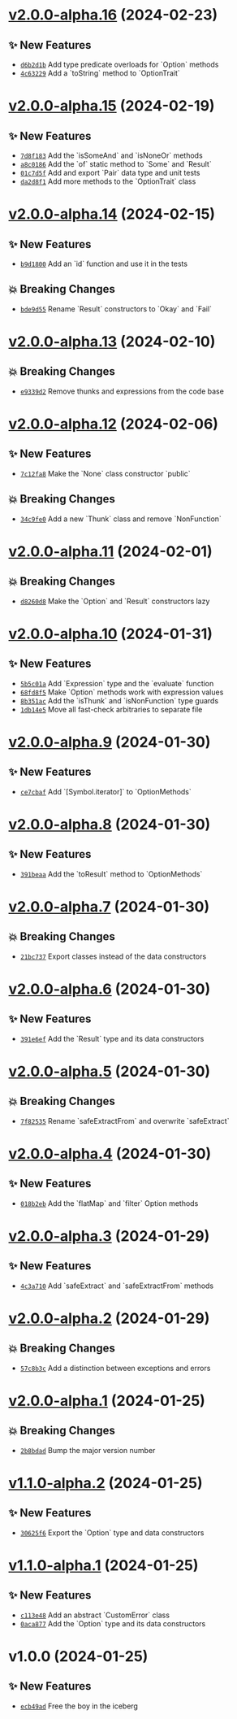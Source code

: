 # [v2.0.0-alpha.16](https://github.com/aaditmshah/aang/compare/v2.0.0-alpha.15...v2.0.0-alpha.16) (2024-02-23)

## ✨ New Features

- [`d6b2d1b`](https://github.com/aaditmshah/aang/commit/d6b2d1b) Add type predicate overloads for &#x60;Option&#x60; methods
- [`4c63229`](https://github.com/aaditmshah/aang/commit/4c63229) Add a &#x60;toString&#x60; method to &#x60;OptionTrait&#x60;

# [v2.0.0-alpha.15](https://github.com/aaditmshah/aang/compare/v2.0.0-alpha.14...v2.0.0-alpha.15) (2024-02-19)

## ✨ New Features

- [`7d8f183`](https://github.com/aaditmshah/aang/commit/7d8f183) Add the &#x60;isSomeAnd&#x60; and &#x60;isNoneOr&#x60; methods
- [`a8c0186`](https://github.com/aaditmshah/aang/commit/a8c0186) Add the &#x60;of&#x60; static method to &#x60;Some&#x60; and &#x60;Result&#x60;
- [`01c7d5f`](https://github.com/aaditmshah/aang/commit/01c7d5f) Add and export &#x60;Pair&#x60; data type and unit tests
- [`da2d8f1`](https://github.com/aaditmshah/aang/commit/da2d8f1) Add more methods to the &#x60;OptionTrait&#x60; class

# [v2.0.0-alpha.14](https://github.com/aaditmshah/aang/compare/v2.0.0-alpha.13...v2.0.0-alpha.14) (2024-02-15)

## ✨ New Features

- [`b9d1800`](https://github.com/aaditmshah/aang/commit/b9d1800) Add an &#x60;id&#x60; function and use it in the tests

## 💥 Breaking Changes

- [`bde9d55`](https://github.com/aaditmshah/aang/commit/bde9d55) Rename &#x60;Result&#x60; constructors to &#x60;Okay&#x60; and &#x60;Fail&#x60;

# [v2.0.0-alpha.13](https://github.com/aaditmshah/aang/compare/v2.0.0-alpha.12...v2.0.0-alpha.13) (2024-02-10)

## 💥 Breaking Changes

- [`e9339d2`](https://github.com/aaditmshah/aang/commit/e9339d2) Remove thunks and expressions from the code base

# [v2.0.0-alpha.12](https://github.com/aaditmshah/aang/compare/v2.0.0-alpha.11...v2.0.0-alpha.12) (2024-02-06)

## ✨ New Features

- [`7c12fa8`](https://github.com/aaditmshah/aang/commit/7c12fa8) Make the &#x60;None&#x60; class constructor &#x60;public&#x60;

## 💥 Breaking Changes

- [`34c9fe0`](https://github.com/aaditmshah/aang/commit/34c9fe0) Add a new &#x60;Thunk&#x60; class and remove &#x60;NonFunction&#x60;

# [v2.0.0-alpha.11](https://github.com/aaditmshah/aang/compare/v2.0.0-alpha.10...v2.0.0-alpha.11) (2024-02-01)

## 💥 Breaking Changes

- [`d8260d8`](https://github.com/aaditmshah/aang/commit/d8260d8) Make the &#x60;Option&#x60; and &#x60;Result&#x60; constructors lazy

# [v2.0.0-alpha.10](https://github.com/aaditmshah/aang/compare/v2.0.0-alpha.9...v2.0.0-alpha.10) (2024-01-31)

## ✨ New Features

- [`5b5c01a`](https://github.com/aaditmshah/aang/commit/5b5c01a) Add &#x60;Expression&#x60; type and the &#x60;evaluate&#x60; function
- [`68fd8f5`](https://github.com/aaditmshah/aang/commit/68fd8f5) Make &#x60;Option&#x60; methods work with expression values
- [`8b351ac`](https://github.com/aaditmshah/aang/commit/8b351ac) Add the &#x60;isThunk&#x60; and &#x60;isNonFunction&#x60; type guards
- [`1db14e5`](https://github.com/aaditmshah/aang/commit/1db14e5) Move all fast-check arbitraries to separate file

# [v2.0.0-alpha.9](https://github.com/aaditmshah/aang/compare/v2.0.0-alpha.8...v2.0.0-alpha.9) (2024-01-30)

## ✨ New Features

- [`ce7cbaf`](https://github.com/aaditmshah/aang/commit/ce7cbaf) Add &#x60;[Symbol.iterator]&#x60; to &#x60;OptionMethods&#x60;

# [v2.0.0-alpha.8](https://github.com/aaditmshah/aang/compare/v2.0.0-alpha.7...v2.0.0-alpha.8) (2024-01-30)

## ✨ New Features

- [`391beaa`](https://github.com/aaditmshah/aang/commit/391beaa) Add the &#x60;toResult&#x60; method to &#x60;OptionMethods&#x60;

# [v2.0.0-alpha.7](https://github.com/aaditmshah/aang/compare/v2.0.0-alpha.6...v2.0.0-alpha.7) (2024-01-30)

## 💥 Breaking Changes

- [`21bc737`](https://github.com/aaditmshah/aang/commit/21bc737) Export classes instead of the data constructors

# [v2.0.0-alpha.6](https://github.com/aaditmshah/aang/compare/v2.0.0-alpha.5...v2.0.0-alpha.6) (2024-01-30)

## ✨ New Features

- [`391e6ef`](https://github.com/aaditmshah/aang/commit/391e6ef) Add the &#x60;Result&#x60; type and its data constructors

# [v2.0.0-alpha.5](https://github.com/aaditmshah/aang/compare/v2.0.0-alpha.4...v2.0.0-alpha.5) (2024-01-30)

## 💥 Breaking Changes

- [`7f82535`](https://github.com/aaditmshah/aang/commit/7f82535) Rename &#x60;safeExtractFrom&#x60; and overwrite &#x60;safeExtract&#x60;

# [v2.0.0-alpha.4](https://github.com/aaditmshah/aang/compare/v2.0.0-alpha.3...v2.0.0-alpha.4) (2024-01-30)

## ✨ New Features

- [`018b2eb`](https://github.com/aaditmshah/aang/commit/018b2eb) Add the &#x60;flatMap&#x60; and &#x60;filter&#x60; Option methods

# [v2.0.0-alpha.3](https://github.com/aaditmshah/aang/compare/v2.0.0-alpha.2...v2.0.0-alpha.3) (2024-01-29)

## ✨ New Features

- [`4c3a710`](https://github.com/aaditmshah/aang/commit/4c3a710) Add &#x60;safeExtract&#x60; and &#x60;safeExtractFrom&#x60; methods

# [v2.0.0-alpha.2](https://github.com/aaditmshah/aang/compare/v2.0.0-alpha.1...v2.0.0-alpha.2) (2024-01-29)

## 💥 Breaking Changes

- [`57c8b3c`](https://github.com/aaditmshah/aang/commit/57c8b3c) Add a distinction between exceptions and errors

# [v2.0.0-alpha.1](https://github.com/aaditmshah/aang/compare/v1.1.0-alpha.2...v2.0.0-alpha.1) (2024-01-25)

## 💥 Breaking Changes

- [`2b8bdad`](https://github.com/aaditmshah/aang/commit/2b8bdad) Bump the major version number

# [v1.1.0-alpha.2](https://github.com/aaditmshah/aang/compare/v1.1.0-alpha.1...v1.1.0-alpha.2) (2024-01-25)

## ✨ New Features

- [`30625f6`](https://github.com/aaditmshah/aang/commit/30625f6) Export the &#x60;Option&#x60; type and data constructors

# [v1.1.0-alpha.1](https://github.com/aaditmshah/aang/compare/v1.0.0...v1.1.0-alpha.1) (2024-01-25)

## ✨ New Features

- [`c113e48`](https://github.com/aaditmshah/aang/commit/c113e48) Add an abstract &#x60;CustomError&#x60; class
- [`0aca877`](https://github.com/aaditmshah/aang/commit/0aca877) Add the &#x60;Option&#x60; type and its data constructors

# v1.0.0 (2024-01-25)

## ✨ New Features

- [`ecb49ad`](https://github.com/aaditmshah/aang/commit/ecb49ad) Free the boy in the iceberg

